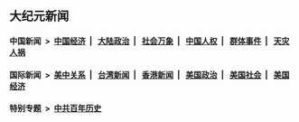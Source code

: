 ## 大纪元新闻

#### 中国新闻 &nbsp;>&nbsp; [中国经济](indexes/ncid283/README.md?07141645) &nbsp;| &nbsp; [大陆政治](indexes/ncid277/README.md?07141645) &nbsp;| &nbsp; [社会万象](indexes/ncid282/README.md?07141645) &nbsp;| &nbsp; [中国人权](indexes/ncid278/README.md?07141645) &nbsp;| &nbsp; [群体事件](indexes/ncid279/README.md?07141645) &nbsp;| &nbsp; [天灾人祸](indexes/ncid280/README.md?07141645)

#### 国际新闻 &nbsp;>&nbsp; [美中关系](indexes/nf1412576/README.md?07141645) &nbsp;| &nbsp; [台湾新闻](indexes/ncid1349361/README.md?07141645) &nbsp;| &nbsp; [香港新闻](indexes/ncid1349362/README.md?07141645) &nbsp;| &nbsp; [美国政治](indexes/ncid1078159/README.md?07141645) &nbsp;| &nbsp; [美国社会](indexes/ncid1078160/README.md?07141645) &nbsp;| &nbsp; [美国经济](indexes/ncid1078158/README.md?07141645)

#### 特别专题 &nbsp;>&nbsp; [中共百年历史](https://github.com/easy2view/epoch-special/blob/master/README.md?07141645)  
